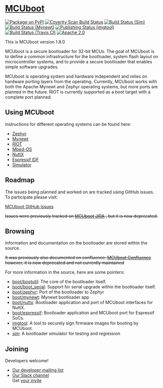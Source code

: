 # [MCUboot](http://mcuboot.com/)

[![Package on PyPI](https://img.shields.io/pypi/v/imgtool.svg)][pypi]
[![Coverity Scan Build Status](https://scan.coverity.com/projects/12307/badge.svg)][coverity]
[![Build Status (Sim)](https://github.com/mcu-tools/mcuboot/workflows/Sim/badge.svg)][sim]
[![Build Status (Mynewt)](https://github.com/mcu-tools/mcuboot/workflows/Mynewt/badge.svg)][mynewt]
[![Publishing Status (imgtool)](https://github.com/mcu-tools/mcuboot/workflows/imgtool/badge.svg)][imgtool]
[![Build Status (Travis CI)](https://img.shields.io/travis/mcu-tools/mcuboot/main.svg?label=travis-ci)][travis]
[![Apache 2.0](https://img.shields.io/badge/License-Apache%202.0-blue.svg)][license]

[pypi]: https://pypi.org/project/imgtool/
[coverity]: https://scan.coverity.com/projects/mcuboot
[sim]: https://github.com/mcu-tools/mcuboot/actions?query=workflow:Sim
[mynewt]: https://github.com/mcu-tools/mcuboot/actions?query=workflow:Mynewt
[imgtool]: https://github.com/mcu-tools/mcuboot/actions?query=workflow:imgtool
[travis]: https://travis-ci.org/mcu-tools/mcuboot
[license]: https://github.com/mcu-tools/mcuboot/blob/main/LICENSE

This is MCUboot version 1.8.0

MCUboot is a secure bootloader for 32-bit MCUs. The goal of MCUboot is to
define a common infrastructure for the bootloader, system flash layout on
microcontroller systems, and to provide a secure bootloader that enables
simple software upgrades.

MCUboot is operating system and hardware independent and relies on
hardware porting layers from the operating. Currently, MCUboot works
with both the Apache Mynewt and Zephyr operating systems, but more
ports are planned in the future. RIOT is currently supported as a boot
target with a complete port planned.

## Using MCUboot

Instructions for different operating systems can be found here:
- [Zephyr](docs/readme-zephyr.md)
- [Mynewt](docs/readme-mynewt.md)
- [RIOT](docs/readme-riot.md)
- [Mbed-OS](docs/readme-mbed.md)
- [NuttX](docs/readme-nuttx.md)
- [Espressif IDF](docs/readme-espressif.md)
- [Simulator](sim/README.rst)

## Roadmap

The issues being planned and worked on are tracked using GitHub issues. To
participate please visit:

[MCUboot GitHub Issues](https://github.com/mcu-tools/mcuboot/issues)

~~Issues were previously tracked on [MCUboot JIRA](https://runtimeco.atlassian.net/projects/MCUB/summary)
, but it is now deprecated.~~

## Browsing

Information and documentation on the bootloader are stored within the source.

~~It was previously also documented on confluence:
[MCUboot Confluence](https://runtimeco.atlassian.net/wiki/discover/all-updates)
however, it is now deprecated and not currently maintained~~

For more information in the source, here are some pointers:

- [boot/bootutil](boot/bootutil): The core of the bootloader itself.
- [boot/boot\_serial](boot/boot_serial): Support for serial upgrade within the bootloader itself.
- [boot/zephyr](boot/zephyr): Port of the bootloader to Zephyr
- [boot/mynewt](boot/mynewt): Mynewt bootloader app
- [boot/nuttx](boot/nuttx): Bootloader application and port of MCUboot interfaces for NuttX.
- [boot/espressif](boot/espressif): Bootloader application and MCUboot port for Espressif SoCs.
- [imgtool](scripts/imgtool.py): A tool to securely sign firmware images for booting by MCUboot.
- [sim](sim): A bootloader simulator for testing and regression

## Joining

Developers welcome!

* [Our developer mailing list](https://groups.io/g/MCUBoot)
* [Our Slack channel](https://mcuboot.slack.com/) <br />
  Get [your invite](https://join.slack.com/t/mcuboot/shared_invite/MjE2NDcwMTQ2MTYyLTE1MDA4MTIzNTAtYzgyZTU0NjFkMg)
